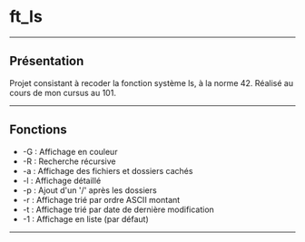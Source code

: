 # ft_ls

-----------

## Présentation

Projet consistant à recoder la fonction système ls, à la norme 42.
Réalisé au cours de mon cursus au 101.

-----------

## Fonctions

- -G  : Affichage en couleur
- -R  : Recherche récursive
- -a  : Affichage des fichiers et dossiers cachés
- -l  : Affichage détaillé
- -p  : Ajout d'un '/' après les dossiers
- -r  : Affichage trié par ordre ASCII montant
- -t  : Affichage trié par date de dernière modification
- -1  : Affichage en liste (par défaut)

-----------
